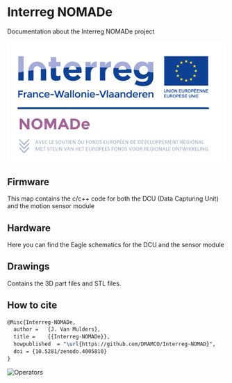 # Interreg NOMADe
 Documentation about the Interreg NOMADe project

 ![Logo](Images/logo.jpg)

## Firmware
 This map contains the c/c++ code for both the DCU (Data Capturing Unit) and the motion sensor module
 
## Hardware
 Here you can find the Eagle schematics for the DCU and the sensor module

## Drawings
 Contains the 3D part files and STL files. 
 
 ## How to cite
```LaTex
@Misc{Interreg-NOMADe,
  author =   {J. Van Mulders},
  title =    {{Interreg-NOMADe}},
  howpublished  = "\url{https://github.com/DRAMCO/Interreg-NOMAD}",
  doi = {10.5281/zenodo.4005810}
}
```

 ![Operators](Images/operators.jpg)
